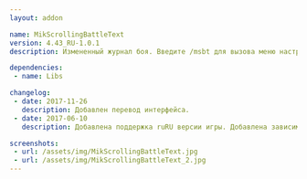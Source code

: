 ```yaml
---
layout: addon

name: MikScrollingBattleText
version: 4.43_RU-1.0.1
description: Измененный журнал боя. Введите /msbt для вызова меню настроек.

dependencies:
 - name: Libs

changelog:
 - date: 2017-11-26
   description: Добавлен перевод интерфейса.
 - date: 2017-06-10
   description: Добавлена поддержка ruRU версии игры. Добавлена зависимость от !Libs.

screenshots:
 - url: /assets/img/MikScrollingBattleText.jpg
 - url: /assets/img/MikScrollingBattleText_2.jpg
---
```

